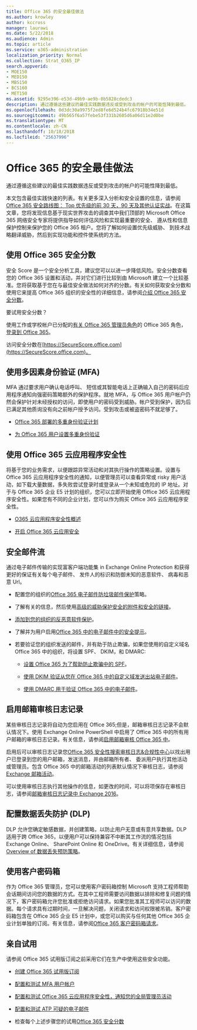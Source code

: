 ```yaml
---
title: Office 365 的安全最佳做法
ms.author: krowley
author: kccross
manager: laurawi
ms.date: 5/22/2018
ms.audience: Admin
ms.topic: article
ms.service: o365-administration
localization_priority: Normal
ms.collection: Strat_O365_IP
search.appverid:
- MOE150
- MED150
- MBS150
- BCS160
- MET150
ms.assetid: 9295e396-e53d-49b9-ae9b-0b5828cdedc3
description: 通过遵循这些建议的最佳实践数据违反或受到攻击的帐户的可能性降到最低。
ms.openlocfilehash: 0d3dc30a9975f2ed8fe6d524b4fc67918b34e51d
ms.sourcegitcommit: 49b565f6a57febe53f331b2605d6a06d11e2d0be
ms.translationtype: MT
ms.contentlocale: zh-CN
ms.lasthandoff: 10/18/2018
ms.locfileid: "25637996"
---
```

# <a name="security-best-practices-for-office-365"></a>Office 365 的安全最佳做法

通过遵循这些建议的最佳实践数据违反或受到攻击的帐户的可能性降到最低。
  
本文包含最佳实践快速的列表。有关更多深入分析和安全设置的信息，请参阅[Office 365 安全路线图： Top 优先级的前 30 天，90 天及其他认证实战](security-roadmap.md)。在这篇文章，您将发现信息基于现实世界攻击的调查其中我们顶部的 Microsoft Office 365 网络安全专家将提供指导如何评估风险和实现最重要的安全、 遵从性和信息保护控制来保护您的 Office 365 租户。您将了解如何设置优先级威胁、 到技术战略翻译威胁，然后到实现功能和控件使系统的方法。
  
## <a name="use-office-365-secure-score"></a>使用 Office 365 安全分数

安全 Score 是一个安全分析工具，建议您可以以进一步降低风险。安全分数查看您的 Office 365 设置和活动，并对它们进行比较到由 Microsoft 建立一个比较基准。您将获取基于您在与最佳安全做法如何对齐的分数。有关如何获取安全分数和使用它来提高 Office 365 组织的安全性的详细信息，请参阅[介绍 Office 365 安全分数](office-365-secure-score.md)。
  
要试用安全分数？
  
使用工作或学校帐户已分配的[有关 Office 365 管理员角色](https://support.office.com/article/da585eea-f576-4f55-a1e0-87090b6aaa9d)的 Office 365 角色，[登录到 Office 365](https://www.office.com/signin)。
  
访问安全分数在[https://SecureScore.office.com](https://SecureScore.office.com)。
  
## <a name="use-multi-factor-authentication-mfa"></a>使用多因素身份验证 (MFA)

MFA 通过要求用户确认电话呼叫、 短信或其智能电话上正确输入自己的密码后应用程序通知向强密码策略额外的保护程序。就地 MFA，与 Office 365 用户帐户仍然会保护针对未经授权的访问，即使用户的密码受到威胁。帐户受到保护，因为后已满足其他质询没有向之前帐户授予访问。受到攻击或被盗密码不就足够了。
  
- [Office 365 部署的多重身份验证计划](https://support.office.com/article/043807b2-21db-4d5c-b430-c8a6dee0e6ba)
    
- [为 Office 365 用户设置多重身份验证](https://support.office.com/article/8f0454b2-f51a-4d9c-bcde-2c48e41621c6)
    
## <a name="use-office-365-cloud-app-security"></a>使用 Office 365 云应用程序安全性

将基于您的业务需求，以便跟踪异常活动和对其执行操作的策略设置。设置与 Office 365 云应用程序安全性的通知，以便管理员可以查看异常或 risky 用户活动，如下载大量数据，多失败尝试登录时或登录从一个未知或危险的 IP 地址。对于与 Office 365 企业 E5 计划的组织，您可以立即开始使用 Office 365 云应用程序安全性。如果您有不同的企业计划，您可以作为购买 Office 365 云应用程序安全性。
  
- [O365 云应用程序安全性概述](office-365-cas-overview.md)
    
- [开启 Office 365 云应用安全](turn-on-office-365-cas.md)
    
## <a name="secure-mail-flow"></a>安全邮件流

通过电子邮件传输的实现富客户端功能集 in Exchange Online Protection 和获得更好的保证有关每个电子邮件、 发件人的标识和防御未知的恶意软件、 病毒和恶意 Url。
  
- 配置您的组织的[Office 365 电子邮件防垃圾邮件保护](anti-spam-protection.md)策略。 
    
- 了解有关的信息，然后使用[高级的威胁保护安全的附件和安全的链接](https://technet.microsoft.com/library/mt148491.aspx)。
    
- [添加到您的组织的反恶意软件保护](https://technet.microsoft.com/en-us/library/jj200669%28v=exchg.150%29.aspx)。
    
- 了解并为用户启用[Office 365 中的电子邮件中的安全提示](safety-tips-in-office-365.md)。 
    
- 若要验证您的组织发送的邮件，并有助于防止欺骗，如果您使用的自定义域名 Office 365 中的组织，将设置 SPF、 DKIM，和 DMARC:
    
  - [设置 Office 365 为了帮助防止欺骗中的 SPF](https://docs.microsoft.com/office365/SecurityCompliance/set-up-spf-in-office-365-to-help-prevent-spoofing)。
    
  - [使用 DKIM 验证从您在 Office 365 中的自定义域发送出站电子邮件](https://docs.microsoft.com/office365/SecurityCompliance/set-up-spf-in-office-365-to-help-prevent-spoofing)。
    
  - [使用 DMARC 用于验证 Office 365 中的电子邮件](https://technet.microsoft.com/library/mt734386%28v=exchg.150%29.aspx)。
    
## <a name="enable-mailbox-audit-logging"></a>启用邮箱审核日志记录

某些审核日志记录将自动为您启用在 Office 365;但是，邮箱审核日志记录不会默认情况下。使用 Exchange Online PowerShell 中启用了 Office 365 中的所有用户邮箱的审核日志记录。有关信息，请参阅[启用邮箱审核 Office 365 中](https://go.microsoft.com/fwlink/p/?LinkID=626109)。
  
启用后可以审核日志记录您[Office 365 安全性搜索审核日志&amp;合规性中心](search-the-audit-log-in-security-and-compliance.md)以找出用户已登录到您的用户邮箱，发送消息，并由邮箱所有者、 委派用户执行其他活动或管理员。包含 Office 365 中的邮箱活动的列表默认情况下审核日志，请参阅[Exchange 邮箱活动](search-the-audit-log-in-security-and-compliance.md#exchange-mailbox-activities)。
  
可以使用审核日志执行其他操作的信息，如更改的时间，可以将项保存在审核日志，请参阅[邮箱审核日志记录中 Exchange 2016](https://technet.microsoft.com/en-us/library/ff459237%28v=exchg.160%29.aspx)。
  
## <a name="configure-data-loss-prevention-dlp"></a>配置数据丢失防护 (DLP)

DLP 允许您确定敏感数据，并创建策略，以防止用户无意或有意共享数据。DLP 适用于跨 Office 365，以便用户可以保持兼容不中断其工作流的情况包括 Exchange Online、 SharePoint Online 和 OneDrive。有关详细信息，请参阅[Overview of 数据丢失预防策略](data-loss-prevention-policies.md)。
  
## <a name="use-customer-lockbox"></a>使用客户密码箱

作为 Office 365 管理员，您可以使用客户密码箱控制 Microsoft 支持工程师帮助会话期间访问您的数据的方式。在其中工程师需要访问数据以排除和修复问题的情况下，客户密码箱允许您批准或拒绝访问请求。如果您批准其工程师可以访问的数据。每个请求具有过期时间，一旦解决问题，关闭请求和访问权限被吊销。客户密码箱包含在 Office 365 企业 E5 计划中，或您可以购买与任何其他 Office 365 企业计划单独的订阅。有关信息，请参阅[Office 365 客户密码箱请求](https://support.office.com/article/36f9cdd1-e64c-421b-a7e4-4a54d16440a2)。
  
## <a name="try-it-yourself"></a>亲自试用
<a name="SecureScore"> </a>

请参阅 Office 365 试用版订阅之前采用它们在生产中使用这些安全功能。
  
- [创建 Office 365 试用版订阅](https://technet.microsoft.com/library/mt736406.aspx)
    
- [配置和测试 MFA 用户帐户](https://technet.microsoft.com/library/mt492459.aspx)
    
- [配置和测试 Office 365 云应用程序安全性，通知您的全局管理员活动](https://technet.microsoft.com/library/mt757250.aspx)
    
- [配置和测试 ATP 可疑的电子邮件](https://technet.microsoft.com/library/mt490479.aspx)
    
- 检查每个上述步骤您的试用[Office 365 安全分数](https://securescore.office.com/) 
    

